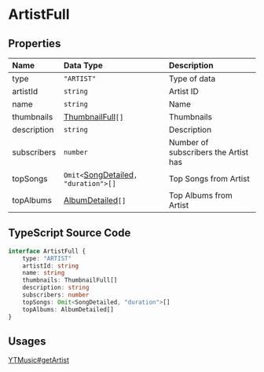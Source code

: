 # ArtistFull

## Properties

| Name        | Data Type                                                   | Description                          |
| :---------- | :---------------------------------------------------------- | :----------------------------------- |
| type        | `"ARTIST"`                                                  | Type of data                         |
| artistId    | `string`                                                    | Artist ID                            |
| name        | `string`                                                    | Name                                 |
| thumbnails  | [ThumbnailFull](./ThumbnailFull.html)`[]`                   | Thumbnails                           |
| description | `string`                                                    | Description                          |
| subscribers | `number`                                                    | Number of subscribers the Artist has |
| topSongs    | `Omit<`[SongDetailed](./SongDetailed.html)`, "duration">[]` | Top Songs from Artist                |
| topAlbums   | [AlbumDetailed](./AlbumDetailed.html)`[]`                   | Top Albums from Artist               |

## TypeScript Source Code

```ts
interface ArtistFull {
	type: "ARTIST"
	artistId: string
	name: string
	thumbnails: ThumbnailFull[]
	description: string
	subscribers: number
	topSongs: Omit<SongDetailed, "duration">[]
	topAlbums: AlbumDetailed[]
}
```

## Usages

[YTMusic#getArtist](../../guides/usage/getArtist.html)

